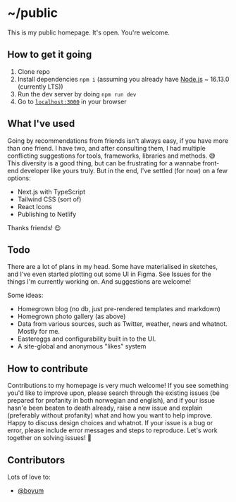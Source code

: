 # ~/public

This is my public homepage. It's open. You're welcome.

## How to get it going

1. Clone repo
1. Install dependencies `npm i` (assuming you already have [Node.js](https://nodejs.org/en/blog/release/v16.13.0/) ~ 16.13.0 (currently LTS))
1. Run the dev server by doing `npm run dev`
1. Go to [`localhost:3000`](http://localhost:3000) in your browser

## What I've used

Going by recommendations from friends isn't always easy, if you have more than one friend. I have two, and after consulting them, I had multiple conflicting suggestions for tools, frameworks, libraries and methods. 😅 This diversity is a good thing, but can be frustrating for a wannabe front-end developer like yours truly. But in the end, I've settled (for now) on a few options:

- Next.js with TypeScript
- Tailwind CSS (sort of)
- React Icons
- Publishing to Netlify

Thanks friends! 😍

## Todo

There are a lot of plans in my head. Some have materialised in sketches, and I've even started plotting out some UI in Figma. See Issues for the things I'm currently working on. And suggestions are welcome!

Some ideas:

- Homegrown blog (no db, just pre-rendered templates and markdown)
- Homegrown photo gallery (as above)
- Data from various sources, such as Twitter, weather, news and whatnot. Mostly for me.
- Eastereggs and configurability built in to the UI.
- A site-global and anonymous "likes" system

## How to contribute

Contributions to my homepage is very much welcome! If you see something you'd like to improve upon, please search through the existing issues (be prepared for profanity in both norwegian and english), and if your issue hasn'e been beaten to death already, raise a new issue and explain (preferably without profanity) what and how you want to help improve. Happy to discuss design choices and whatnot. If your issue is a bug or error, please include error messages and steps to reproduce. Let's work together on solving issues! 🤩

## Contributors

Lots of love to:

- [@boyum](https://github.com/boyum)
